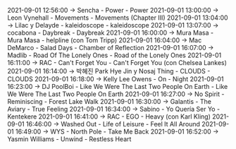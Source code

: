 2021-09-01 12:56:00 -> Sencha - Power - Power
2021-09-01 13:00:00 -> Leon Vynehall - Movements - Movements (Chapter III)
2021-09-01 13:04:00 -> Lilac y Delayde - kaleidoscope - kaleidoscope
2021-09-01 13:07:00 -> cocabona - Daybreak - Daybreak
2021-09-01 16:00:00 -> Mura Masa - Mura Masa - helpline (con Tom Tripp)
2021-09-01 16:04:00 -> Mac DeMarco - Salad Days - Chamber of Reflection
2021-09-01 16:07:00 -> Madlib - Road Of The Lonely Ones - Road of the Lonely Ones
2021-09-01 16:11:00 -> RAC - Can't Forget You - Can't Forget You (con Chelsea Lankes)
2021-09-01 16:14:00 -> 박혜진 Park Hye Jin y Nosaj Thing - CLOUDS - CLOUDS
2021-09-01 16:18:00 -> Kelly Lee Owens - On - Night
2021-09-01 16:23:00 -> DJ PoolBoi - Like We Were The Last Two People On Earth - Like We Were The Last Two People On Earth
2021-09-01 16:27:00 -> No Spirit - Reminiscing - Forest Lake Walk
2021-09-01 16:30:00 -> Galantis - The Aviary - True Feeling
2021-09-01 16:34:00 -> Sabino - Yo Quería Ser Yo - Kentekere
2021-09-01 16:41:00 -> RAC - EGO - Heavy (con Karl Kling)
2021-09-01 16:46:00 -> Washed Out - Life of Leisure - Feel It All Around
2021-09-01 16:49:00 -> WYS - North Pole - Take Me Back
2021-09-01 16:52:00 -> Yasmin Williams - Unwind - Restless Heart
